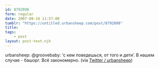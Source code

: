 ```yaml
---
id: 8792098
form: regular
date: 2007-08-16 11:57:00
tumblr: "https://untitled.urbansheep.com/post/8792098"
title:
tags:
    - post
layout: post-text.njk
---
```


<p>urbansheep: @groovebaby: &lsquo;с кем поведешься, от того и дети&rsquo;. В нашем случае - башорг. Всё закономерно. (via <a href="http://twitter.com/urbansheep/statuses/208772142">Twitter / urbansheep</a>)</p>

